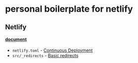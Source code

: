 # personal boilerplate for netlify

## Netlify

#### [document](https://www.netlify.com/docs/)

- `netlify.toml` - [Continuous Deployment](https://www.netlify.com/docs/continuous-deployment/)
- `src/_redirects` - [Basic redirects](https://www.netlify.com/docs/redirects/)
